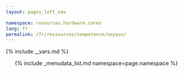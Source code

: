 ```yaml
---
layout: pages_left_nav

namespace: resources.hardware.cores
lang: fr
permalink: /fr/ressources/competence/noyaux/
---
```


{% include __vars.md %}

<!-- Content starts -->

<ul class="list-unstyled">
  {% include _menudata_list.md namespace=page.namespace %}
</ul>

<!-- Content ends -->